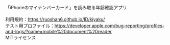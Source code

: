 「iPhoneのマイナンバーカード」を読み取る年齢確認アプリ<br><br>
利用規約：https://ruoshan6.github.io/ID/kiyaku/<br>
テスト用プロファイル：https://developer.apple.com/bug-reporting/profiles-and-logs/?name=mobile%20document%20reader<br>
MITライセンス
